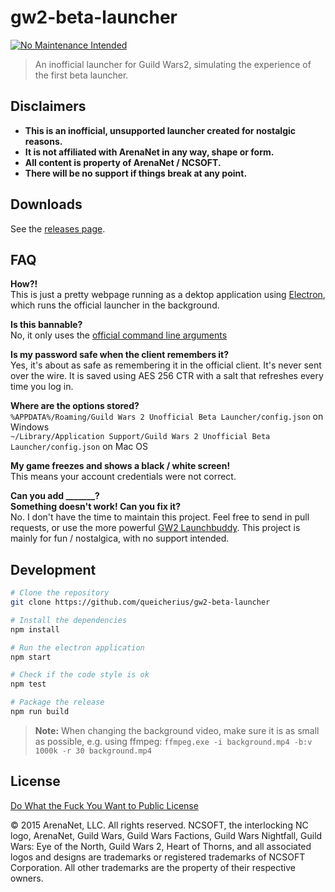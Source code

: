 # gw2-beta-launcher

[![No Maintenance Intended](https://img.shields.io/badge/No%20Maintenance%20Intended-%E2%9C%95-red.svg?style=flat-square)](http://unmaintained.tech/)

> An inofficial launcher for Guild Wars2, simulating the experience of the first beta launcher.

## Disclaimers

- **This is an inofficial, unsupported launcher created for nostalgic reasons.**
- **It is not affiliated with ArenaNet in any way, shape or form.**
- **All content is property of ArenaNet / NCSOFT.**
- **There will be no support if things break at any point.**

## Downloads

See the [releases page](https://github.com/queicherius/gw2-beta-launcher/releases).

## FAQ

**How?!**<br>
This is just a pretty webpage running as a dektop application using [Electron](http://electron.atom.io/), which runs the official launcher in the background.

**Is this bannable?**<br>
No, it only uses the [official command line arguments](https://wiki.guildwars2.com/wiki/Command_line_arguments)

**Is my password safe when the client remembers it?**<br>
Yes, it's about as safe as remembering it in the official client. It's never sent over the wire. It is saved using AES 256 CTR with a salt that refreshes every time you log in.

**Where are the options stored?**<br>
`%APPDATA%/Roaming/Guild Wars 2 Unofficial Beta Launcher/config.json` on Windows<br>
`~/Library/Application Support/Guild Wars 2 Unofficial Beta Launcher/config.json` on Mac OS

**My game freezes and shows a black / white screen!**<br>
This means your account credentials were not correct.

**Can you add _______?**<br>
**Something doesn't work! Can you fix it?**<br>
No. I don't have the time to maintain this project. Feel free to send in pull requests, or use the more powerful [GW2 Launchbuddy](https://github.com/TheCheatsrichter/Gw2_Launchbuddy). This project is mainly for fun / nostalgica, with no support intended.

## Development

```bash
# Clone the repository
git clone https://github.com/queicherius/gw2-beta-launcher

# Install the dependencies
npm install

# Run the electron application
npm start

# Check if the code style is ok
npm test

# Package the release
npm run build
```

> **Note:** When changing the background video, make sure it is as small as possible, e.g. using ffmpeg: `ffmpeg.exe -i background.mp4 -b:v 1000k -r 30 background.mp4`

## License

[Do What the Fuck You Want to Public License](http://www.wtfpl.net/)

© 2015 ArenaNet, LLC. All rights reserved. NCSOFT, the interlocking NC logo, ArenaNet, Guild Wars, Guild Wars Factions, Guild Wars Nightfall, Guild Wars: Eye of the North, Guild Wars 2, Heart of Thorns, and all associated logos and designs are trademarks or registered trademarks of NCSOFT Corporation. All other trademarks are the property of their respective owners.
